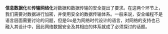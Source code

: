 **信息数据化**和**传输网络化**对数据和数据传输的安全提出了要求。在这两个环节上，我们需要对数据进行加密，并使用安全的数据传输体系。一般来说，安全编程不是语言层面需要讨论的问题，但是Go是为网络时代设计的语言，对网络的支持也已融入其设计中，因此网络数据安全及其相应的体系就成了必须探讨的话题。